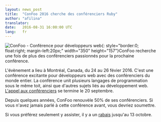 ```yaml
---
layout: news_post
title:  "ConFoo 2016 cherche des conférenciers Ruby"
author: "afilina"
translator:
date:   2016-08-31 16:00:00 UTC
lang:   fr
---
```


![ConFoo - Conférence pour développeurs web](https://confoo.ca/images/content/confoo-master.jpg){: style="border:0; float:right; margin-left:20px;" width="350" height="157"}ConFoo recherche une fois de plus des conférenciers passionnés pour la prochaine conférence.

L'évènement a lieu à Montréal, Canada, du 24 au 26 févier 2016. C'est une conférence excitante pour développeurs web avec des conférenciers du monde entier. La conférence unit plusieurs langages de programmation sous le même toit, ainsi que d'autres sujets liés au développement web. [L'appel aux conférenciers][1] se termine le 20 septembre.

Depuis quelques années, ConFoo renouvèle 50% de ses conférenciers. Si vous n'avez jamais parlé à cette conférence avant, vous devriez soumettre.

Si vous préférez seulement y assister, il y a un [rabais][2] jusqu'au 13 octobre.

[1]: https://confoo.ca/fr/call-for-papers
[2]: https://confoo.ca/fr/register

